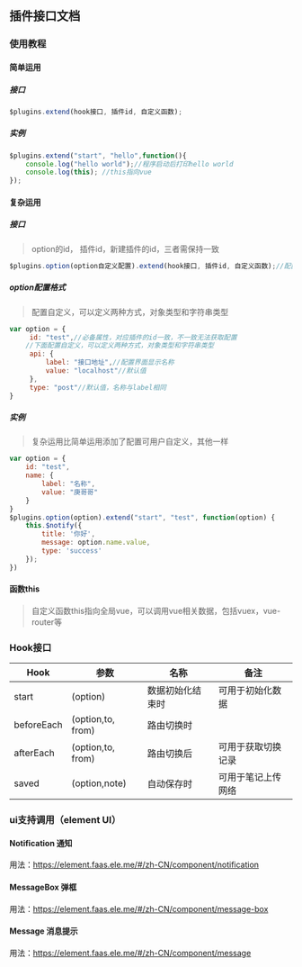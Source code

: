 ## 插件接口文档

### 使用教程

#### 简单运用

##### 接口

```js
$plugins.extend(hook接口, 插件id, 自定义函数);
```

##### 实例

```javascript
$plugins.extend("start", "hello",function(){
    console.log("hello world");//程序启动后打印hello world
    console.log(this); //this指向vue
});
```



#### 复杂运用

##### 接口

> option的id， 插件id，新建插件的id，三者需保持一致

```js
$plugins.option(option自定义配置).extend(hook接口, 插件id, 自定义函数);//配置格式如下
```

##### option配置格式

> 配置自定义，可以定义两种方式，对象类型和字符串类型

```js
var option = {
     id: "test",//必备属性，对应插件的id一致，不一致无法获取配置
    //下面配置自定义，可以定义两种方式，对象类型和字符串类型
     api: {
         label: "接口地址",//配置界面显示名称
         value: "localhost"//默认值
     },
     type: "post"//默认值，名称与label相同
}
```

##### 实例

> 复杂运用比简单运用添加了配置可用户自定义，其他一样

```js
var option = {
    id: "test",
    name: {
        label: "名称",
        value: "庚哥哥"
    }
}
$plugins.option(option).extend("start", "test", function(option) {
    this.$notify({
        title: '你好',
        message: option.name.value,
        type: 'success'
    });
})
```



#### 函数this

> 自定义函数this指向全局vue，可以调用vue相关数据，包括vuex，vue-router等



### Hook接口

| Hook       | 参数       | 名称           | 备注               |
| ---------- | ---------- | -------------- | ------------------ |
| start      | (option)         | 数据初始化结束时 | 可用于初始化数据   |
| beforeEach | (option,to, from) | 路由切换时     |                    |
| afterEach  | (option,to, from) | 路由切换后     | 可用于获取切换记录 |
| saved      | (option,note)     | 自动保存时     | 可用于笔记上传网络 |



### ui支持调用（element UI）

#### Notification 通知

用法：https://element.faas.ele.me/#/zh-CN/component/notification

#### MessageBox 弹框

用法：https://element.faas.ele.me/#/zh-CN/component/message-box

#### Message 消息提示

用法：https://element.faas.ele.me/#/zh-CN/component/message